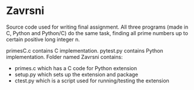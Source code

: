 # Zavrsni
Source code used for writing final assignment. All three programs (made in C, Python and Python/C) do the same task, finding all prime numbers up to certain positive long integer n.

primesC.c contains C implementation.
pytest.py contains Python implementation.
Folder named Zavrsni contains:
  - primes.c which has a C code for Python extension
  - setup.py which sets up the extension and package
  - ctest.py which is a script used for running/testing the extension
